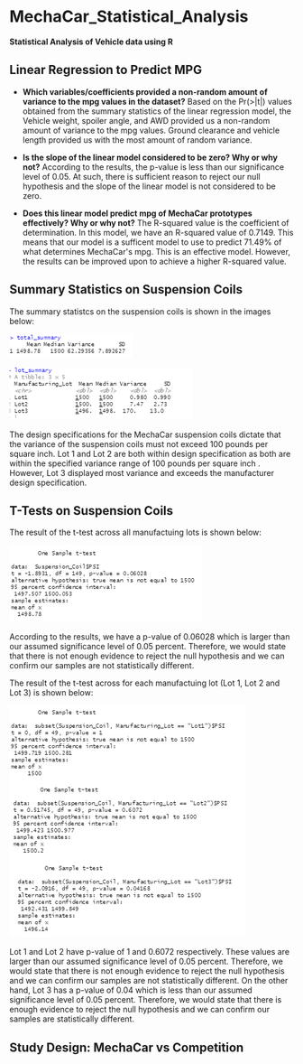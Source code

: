 # MechaCar_Statistical_Analysis
**Statistical Analysis of Vehicle data using R**

## Linear Regression to Predict MPG
+ **Which variables/coefficients provided a non-random amount of variance to the mpg values in the dataset?** 
Based on the Pr(>|t|) values obtained from the summary statistics of the linear regression model, the Vehicle weight, spoiler angle, and AWD provided us a non-random amount of variance to the mpg values. Ground clearance and vehicle length provided us with the most amount of random variance.

+ **Is the slope of the linear model considered to be zero? Why or why not?** 
According to the results, the p-value is less than our significance level of 0.05. At such, there is sufficient reason to reject our null hypothesis and the slope of the linear model is not considered to be zero.

+ **Does this linear model predict mpg of MechaCar prototypes effectively? Why or why not?** 
The R-squared value is the coefficient of determination. In this model, we have an R-squared value of 0.7149. This means that our model is a sufficent model to use to predict 71.49% of what determines MechaCar's mpg. This is an effective model. However, the results can be improved upon to achieve a higher R-squared value.

## Summary Statistics on Suspension Coils

The summary statistcs on the suspension coils is shown in the images below:

![total_summary](https://github.com/nnamdiilokah/MechaCar_Statistical_Analysis/blob/main/images/total_summary.png)

![lot_summary](https://github.com/nnamdiilokah/MechaCar_Statistical_Analysis/blob/main/images/lot_summary.png)

The design specifications for the MechaCar suspension coils dictate that the variance of the suspension coils must not exceed 100 pounds per square inch. Lot 1 and Lot 2 are both within design specification as both are within the specified variance range of 100 pounds per square inch . However, Lot 3 displayed most variance and exceeds the manufacturer design specification.

## T-Tests on Suspension Coils

The result of the t-test across all manufactuing lots is shown below:

![one_t_test](https://github.com/nnamdiilokah/MechaCar_Statistical_Analysis/blob/main/images/one_t_test.png)

According to the results, we have a p-value of 0.06028 which is larger than our assumed significance level of 0.05 percent. Therefore, we would state that there is not enough evidence to reject the null hypothesis and we can confirm our samples are not statistically different.




The result of the t-test across for each manufactuing lot (Lot 1, Lot 2 and Lot 3) is shown below:

![t_test_lots](https://github.com/nnamdiilokah/MechaCar_Statistical_Analysis/blob/main/images/t_test_lots.png)

Lot 1 and Lot 2 have p-value of 1 and 0.6072 respectively. These values are larger than our assumed significance level of 0.05 percent. Therefore, we would state that there is not enough evidence to reject the null hypothesis and we can confirm our samples are not statistically different.
On the other hand, Lot 3 has a p-value of 0.04 which is less than our assumed significance level of 0.05 percent. Therefore, we would state that there is enough evidence to reject the null hypothesis and we can confirm our samples are statistically different.


## Study Design: MechaCar vs Competition
